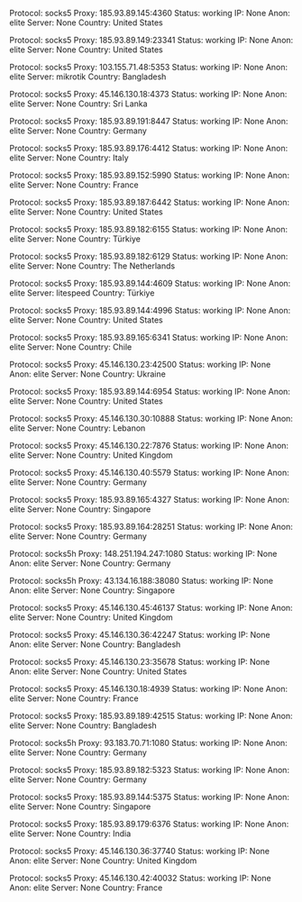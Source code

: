 Protocol: socks5
Proxy: 185.93.89.145:4360
Status: working
IP: None
Anon: elite
Server: None
Country: United States

Protocol: socks5
Proxy: 185.93.89.149:23341
Status: working
IP: None
Anon: elite
Server: None
Country: United States

Protocol: socks5
Proxy: 103.155.71.48:5353
Status: working
IP: None
Anon: elite
Server: mikrotik
Country: Bangladesh

Protocol: socks5
Proxy: 45.146.130.18:4373
Status: working
IP: None
Anon: elite
Server: None
Country: Sri Lanka

Protocol: socks5
Proxy: 185.93.89.191:8447
Status: working
IP: None
Anon: elite
Server: None
Country: Germany

Protocol: socks5
Proxy: 185.93.89.176:4412
Status: working
IP: None
Anon: elite
Server: None
Country: Italy

Protocol: socks5
Proxy: 185.93.89.152:5990
Status: working
IP: None
Anon: elite
Server: None
Country: France

Protocol: socks5
Proxy: 185.93.89.187:6442
Status: working
IP: None
Anon: elite
Server: None
Country: United States

Protocol: socks5
Proxy: 185.93.89.182:6155
Status: working
IP: None
Anon: elite
Server: None
Country: Türkiye

Protocol: socks5
Proxy: 185.93.89.182:6129
Status: working
IP: None
Anon: elite
Server: None
Country: The Netherlands

Protocol: socks5
Proxy: 185.93.89.144:4609
Status: working
IP: None
Anon: elite
Server: litespeed
Country: Türkiye

Protocol: socks5
Proxy: 185.93.89.144:4996
Status: working
IP: None
Anon: elite
Server: None
Country: United States

Protocol: socks5
Proxy: 185.93.89.165:6341
Status: working
IP: None
Anon: elite
Server: None
Country: Chile

Protocol: socks5
Proxy: 45.146.130.23:42500
Status: working
IP: None
Anon: elite
Server: None
Country: Ukraine

Protocol: socks5
Proxy: 185.93.89.144:6954
Status: working
IP: None
Anon: elite
Server: None
Country: United States

Protocol: socks5
Proxy: 45.146.130.30:10888
Status: working
IP: None
Anon: elite
Server: None
Country: Lebanon

Protocol: socks5
Proxy: 45.146.130.22:7876
Status: working
IP: None
Anon: elite
Server: None
Country: United Kingdom

Protocol: socks5
Proxy: 45.146.130.40:5579
Status: working
IP: None
Anon: elite
Server: None
Country: Germany

Protocol: socks5
Proxy: 185.93.89.165:4327
Status: working
IP: None
Anon: elite
Server: None
Country: Singapore

Protocol: socks5
Proxy: 185.93.89.164:28251
Status: working
IP: None
Anon: elite
Server: None
Country: Germany

Protocol: socks5h
Proxy: 148.251.194.247:1080
Status: working
IP: None
Anon: elite
Server: None
Country: Germany

Protocol: socks5h
Proxy: 43.134.16.188:38080
Status: working
IP: None
Anon: elite
Server: None
Country: Singapore

Protocol: socks5
Proxy: 45.146.130.45:46137
Status: working
IP: None
Anon: elite
Server: None
Country: United Kingdom

Protocol: socks5
Proxy: 45.146.130.36:42247
Status: working
IP: None
Anon: elite
Server: None
Country: Bangladesh

Protocol: socks5
Proxy: 45.146.130.23:35678
Status: working
IP: None
Anon: elite
Server: None
Country: United States

Protocol: socks5
Proxy: 45.146.130.18:4939
Status: working
IP: None
Anon: elite
Server: None
Country: France

Protocol: socks5
Proxy: 185.93.89.189:42515
Status: working
IP: None
Anon: elite
Server: None
Country: Bangladesh

Protocol: socks5h
Proxy: 93.183.70.71:1080
Status: working
IP: None
Anon: elite
Server: None
Country: Germany

Protocol: socks5
Proxy: 185.93.89.182:5323
Status: working
IP: None
Anon: elite
Server: None
Country: Germany

Protocol: socks5
Proxy: 185.93.89.144:5375
Status: working
IP: None
Anon: elite
Server: None
Country: Singapore

Protocol: socks5
Proxy: 185.93.89.179:6376
Status: working
IP: None
Anon: elite
Server: None
Country: India

Protocol: socks5
Proxy: 45.146.130.36:37740
Status: working
IP: None
Anon: elite
Server: None
Country: United Kingdom

Protocol: socks5
Proxy: 45.146.130.42:40032
Status: working
IP: None
Anon: elite
Server: None
Country: France

